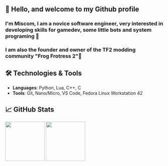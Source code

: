 ## **👋 Hello, and welcome to my Github profile** 
### **I'm Miscom, I am a novice software engineer, very interested in developing skills for gamedev, some little bots and system programing 🔨**
### **I am also the founder and owner of the TF2 modding community "Frog Frotress 2"🐸**

## 🛠️ Technologies & Tools
- **Languages**: Python, Lua, C++, C
- **Tools**: Git, Nano/Micro, VS Code, Fedora Linux Workstation 42

## 📈 GitHub Stats
<img height="125" src="https://github-readme-stats.vercel.app/api?username=miscommon&theme=dark&show_icons=true&hide_border=true&count_private=true" /> <img height="125" src="https://github-readme-stats.vercel.app/api/top-langs/?username=miscommon&theme=dark&show_icons=true&hide_border=true&layout=compact" />
